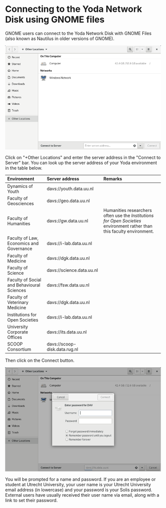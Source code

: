 # Connecting to the Yoda Network Disk using GNOME files

GNOME users can connect to the Yoda Network Disk with GNOME Files (also known as Nautilus in older versions of GNOME).

![alt text](screenshots/linux-connect-to-server.png "GNOME Files screenshot")

Click on "+Other Locations" and enter the server address in the "Connect to Server" bar. You can look up the server
address of your Yoda environment in the table below.

| Environment          | Server address | Remarks                  |
|:-------------------- |:------------|:-------------------------|
| Dynamics of Youth    | davs://youth.data.uu.nl | |
| Faculty of Geosciences | davs://geo.data.uu.nl | |
| Faculty of Humanities  | davs://gw.data.uu.nl | Humanities researchers often use the _Institutions for Open Societies_ environment rather than this faculty environment. |
| Faculty of Law, Economics and Governance | davs://i-lab.data.uu.nl | |
| Faculty of Medicine    | davs://dgk.data.uu.nl | |
| Faculty of Science     | davs://science.data.uu.nl | |
| Faculty of Social and Behavioural Sciences | davs://fsw.data.uu.nl | |
| Faculty of Veterinary Medicine | davs://dgk.data.uu.nl | |
| Institutions for Open Societies | davs://i-lab.data.uu.nl | |
| University Corporate Offices    | davs://its.data.uu.nl  | |
| SCOOP Consortium | davs://scoop-disk.data.rug.nl | |

Then click on the Connect button.

![alt text](screenshots/linux-enter-password.png "GNOME Files password dialog screenshot")

You will be prompted for a name and password.
If you are an employee or student at Utrecht University, your user name is your Utrecht University email address (in lowercase) and your password
is your Solis password.  External users have usually received their user name via email, along with a link to set their password.
